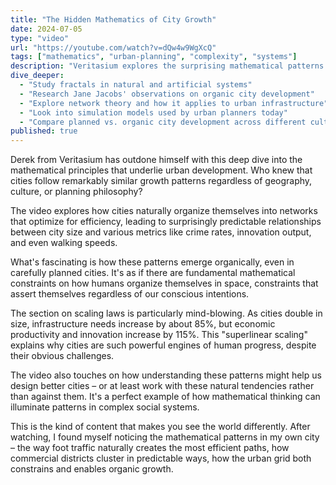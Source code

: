 ```yaml
---
title: "The Hidden Mathematics of City Growth"
date: 2024-07-05
type: "video"
url: "https://youtube.com/watch?v=dQw4w9WgXcQ"
tags: ["mathematics", "urban-planning", "complexity", "systems"]
description: "Veritasium explores the surprising mathematical patterns that govern how cities develop"
dive_deeper:
  - "Study fractals in natural and artificial systems"
  - "Research Jane Jacobs' observations on organic city development"
  - "Explore network theory and how it applies to urban infrastructure"
  - "Look into simulation models used by urban planners today"
  - "Compare planned vs. organic city development across different cultures"
published: true
---
```


Derek from Veritasium has outdone himself with this deep dive into the mathematical principles that underlie urban development. Who knew that cities follow remarkably similar growth patterns regardless of geography, culture, or planning philosophy?

The video explores how cities naturally organize themselves into networks that optimize for efficiency, leading to surprisingly predictable relationships between city size and various metrics like crime rates, innovation output, and even walking speeds.

What's fascinating is how these patterns emerge organically, even in carefully planned cities. It's as if there are fundamental mathematical constraints on how humans organize themselves in space, constraints that assert themselves regardless of our conscious intentions.

The section on scaling laws is particularly mind-blowing. As cities double in size, infrastructure needs increase by about 85%, but economic productivity and innovation increase by 115%. This "superlinear scaling" explains why cities are such powerful engines of human progress, despite their obvious challenges.

The video also touches on how understanding these patterns might help us design better cities – or at least work with these natural tendencies rather than against them. It's a perfect example of how mathematical thinking can illuminate patterns in complex social systems.

This is the kind of content that makes you see the world differently. After watching, I found myself noticing the mathematical patterns in my own city – the way foot traffic naturally creates the most efficient paths, how commercial districts cluster in predictable ways, how the urban grid both constrains and enables organic growth.